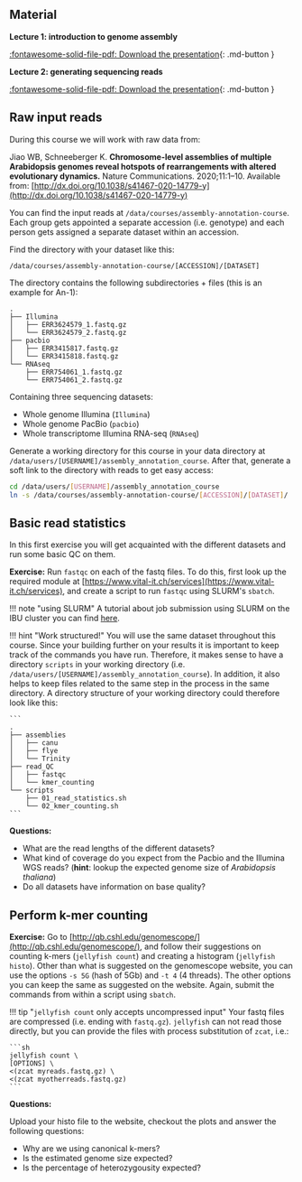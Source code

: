 
## Material

**Lecture 1: introduction to genome assembly**

[:fontawesome-solid-file-pdf: Download the presentation](../assets/pdf/20210922_Assembly_MSc_Course_Lecture_1_handout.pdf){: .md-button }

**Lecture 2: generating sequencing reads**

[:fontawesome-solid-file-pdf: Download the presentation](../assets/pdf/20210922_Assembly_MSc_Course_Lecture_2_handout.pdf){: .md-button }


## Raw input reads

During this course we will work with raw data from:

Jiao WB, Schneeberger K. **Chromosome-level assemblies of multiple Arabidopsis genomes reveal hotspots of rearrangements with altered evolutionary dynamics.** Nature Communications. 2020;11:1–10. Available from: [http://dx.doi.org/10.1038/s41467-020-14779-y](http://dx.doi.org/10.1038/s41467-020-14779-y)

You can find the input reads at `/data/courses/assembly-annotation-course`. Each group gets appointed a separate accession (i.e. genotype) and each person gets assigned a separate dataset within an accession. 

Find the directory with your dataset like this:

```
/data/courses/assembly-annotation-course/[ACCESSION]/[DATASET]
```

The directory contains the following subdirectories + files (this is an example for An-1):

```
.
├── Illumina
│   ├── ERR3624579_1.fastq.gz
│   └── ERR3624579_2.fastq.gz
├── pacbio
│   ├── ERR3415817.fastq.gz
│   └── ERR3415818.fastq.gz
└── RNAseq
    ├── ERR754061_1.fastq.gz
    └── ERR754061_2.fastq.gz
```

Containing three sequencing datasets: 

- Whole genome Illumina (`Illumina`) 
- Whole genome PacBio (`pacbio`) 
- Whole transcriptome Illumina RNA-seq (`RNAseq`)

Generate a working directory for this course in your data directory at `/data/users/[USERNAME]/assembly_annotation_course`. After that, generate a soft link to the directory with reads to get easy access:

```sh
cd /data/users/[USERNAME]/assembly_annotation_course
ln -s /data/courses/assembly-annotation-course/[ACCESSION]/[DATASET]/ ./
```

## Basic read statistics

In this first exercise you will get acquainted with the different datasets and run some basic QC on them. 

**Exercise:** Run `fastqc` on each of the fastq files. To do this, first look up the required module at [https://www.vital-it.ch/services](https://www.vital-it.ch/services), and create a script to run `fastqc` using SLURM's `sbatch`. 

!!! note "using SLURM"
    A tutorial about job submission using SLURM on the IBU cluster you can find [here](https://doc.bioinformatics.unibe.ch/cluster_wiki/HPC_tutorial/SLURM_tutorial/). 

!!! hint "Work structured!"
    You will use the same dataset throughout this course. Since your building further on your results it is important to keep track of the commands you have run. Therefore, it makes sense to have a directory `scripts` in your working directory (i.e. `/data/users/[USERNAME]/assembly_annotation_course`). In addition, it also helps to keep files related to the same step in the process in the same directory. A directory structure of your working directory could therefore look like this:

    ```
    .
    ├── assemblies
    │   ├── canu
    │   ├── flye
    │   └── Trinity
    ├── read_QC
    │   ├── fastqc
    │   └── kmer_counting
    └── scripts
        ├── 01_read_statistics.sh
        └── 02_kmer_counting.sh
    ```

**Questions:**

- What are the read lengths of the different datasets?
- What kind of coverage do you expect from the Pacbio and the Illumina WGS reads? (**hint**: lookup the expected genome size of *Arabidopsis thaliana*)
- Do all datasets have information on base quality?


## Perform k-mer counting 

**Exercise:** Go to [http://qb.cshl.edu/genomescope/](http://qb.cshl.edu/genomescope/), and follow their suggestions on counting k-mers (`jellyfish count`) and creating a histogram (`jellyfish histo`). Other than what is suggested on the genomescope website, you can use the options `-s 5G` (hash of 5Gb) and `-t 4` (4 threads). The other options you can keep the same as suggested on the website. Again, submit the commands from within a script using `sbatch`.

!!! tip "`jellyfish count` only accepts uncompressed input"
    Your fastq files are compressed (i.e. ending with `fastq.gz`). `jellyfish` can not read those directly, but you can provide the files with process substitution of `zcat`, i.e.:

    ```sh 
    jellyfish count \
    [OPTIONS] \
    <(zcat myreads.fastq.gz) \
    <(zcat myotherreads.fastq.gz)
    ```

**Questions:**

Upload your histo file to the website, checkout the plots and answer the following questions:

- Why are we using canonical k-mers?
- Is the estimated genome size expected? 
- Is the percentage of heterozygousity expected?
